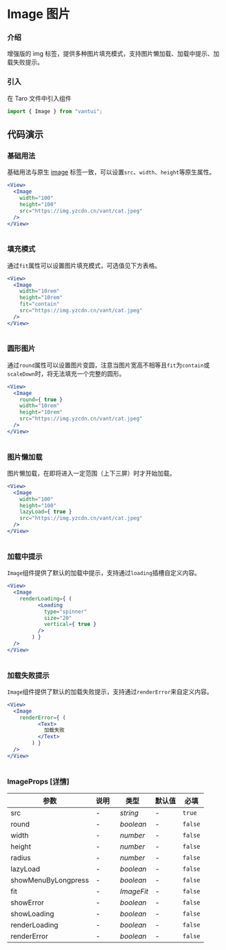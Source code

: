 # Image 图片

### 介绍

增强版的 img 标签，提供多种图片填充模式，支持图片懒加载、加载中提示、加载失败提示。

### 引入

在 Taro 文件中引入组件

```js
import { Image } from "vantui"; 
```

## 代码演示

### 基础用法

基础用法与原生 [image](<(https://developers.weixin.qq.com/miniprogram/dev/component/image.html)>) 标签一致，可以设置`src`、`width`、`height`等原生属性。

```jsx
<View>
  <Image
    width="100"
    height="100"
    src="https://img.yzcdn.cn/vant/cat.jpeg"
  />
</View>
 
```

### 填充模式

通过`fit`属性可以设置图片填充模式，可选值见下方表格。

```jsx
<View>
  <Image
    width="10rem"
    height="10rem"
    fit="contain"
    src="https://img.yzcdn.cn/vant/cat.jpeg"
  />
</View>
 
```

### 圆形图片

通过`round`属性可以设置图片变圆，注意当图片宽高不相等且`fit`为`contain`或`scaleDown`时，将无法填充一个完整的圆形。

```jsx
<View>
  <Image
    round={ true }
    width="10rem"
    height="10rem"
    src="https://img.yzcdn.cn/vant/cat.jpeg"
  />
</View>
 
```

### 图片懒加载

图片懒加载，在即将进入一定范围（上下三屏）时才开始加载。

```jsx
<View>
  <Image
    width="100"
    height="100"
    lazyLoad={ true }
    src="https://img.yzcdn.cn/vant/cat.jpeg"
  />
</View>
 
```

### 加载中提示

`Image`组件提供了默认的加载中提示，支持通过`loading`插槽自定义内容。

```jsx
<View>
  <Image
    renderLoading={ (
          <Loading
            type="spinner"
            size="20"
            vertical={ true }
          />
        ) }
  />
</View>
 
```

### 加载失败提示

`Image`组件提供了默认的加载失败提示，支持通过`renderError`来自定义内容。

```jsx
<View>
  <Image
    renderError={ (
          <Text>
            加载失败
          </Text>
        ) }
  />
</View>
 
```
### ImageProps [[详情]](https://github.com/AntmJS/vantui/tree/main/packages/vantui/types/image.d.ts)   

| 参数 | 说明 | 类型 | 默认值 | 必填 |
| --- | --- | --- | --- | --- |
| src | - | _&nbsp;&nbsp;string<br/>_ | - | `true` |
| round | - | _&nbsp;&nbsp;boolean<br/>_ | - | `false` |
| width | - | _&nbsp;&nbsp;number<br/>_ | - | `false` |
| height | - | _&nbsp;&nbsp;number<br/>_ | - | `false` |
| radius | - | _&nbsp;&nbsp;number<br/>_ | - | `false` |
| lazyLoad | - | _&nbsp;&nbsp;boolean<br/>_ | - | `false` |
| showMenuByLongpress | - | _&nbsp;&nbsp;boolean<br/>_ | - | `false` |
| fit | - | _&nbsp;&nbsp;ImageFit<br/>_ | - | `false` |
| showError | - | _&nbsp;&nbsp;boolean<br/>_ | - | `false` |
| showLoading | - | _&nbsp;&nbsp;boolean<br/>_ | - | `false` |
| renderLoading | - | _&nbsp;&nbsp;boolean<br/>_ | - | `false` |
| renderError | - | _&nbsp;&nbsp;boolean<br/>_ | - | `false` |


